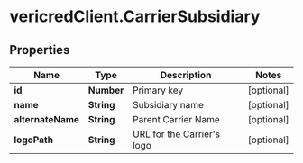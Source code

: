 # vericredClient.CarrierSubsidiary

## Properties
Name | Type | Description | Notes
------------ | ------------- | ------------- | -------------
**id** | **Number** | Primary key | [optional] 
**name** | **String** | Subsidiary name | [optional] 
**alternateName** | **String** | Parent Carrier Name | [optional] 
**logoPath** | **String** | URL for the Carrier&#39;s logo | [optional] 


